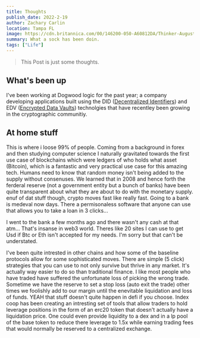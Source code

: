 ```yaml
---
title: Thoughts
publish_date: 2022-2-19
author: Zachary Carlin
location: Tampa FL
image: https://cdn.britannica.com/00/146200-050-A60812DA/Thinker-Auguste-Rodin-Museum-garden-Paris-1904.jpg
summary: What a sock has been doin.
tags: ["Life"] 
---
```

> This Post is just some thoughts.

## What's been up
I've been working at Dogwood logic for the past year; a company developing applications built using the DID ([Decentralized Identifiers](https://w3c.github.io/did-core/#identifier)) and EDV ([Encrypted Data Vaults](https://identity.foundation/edv-use-cases/)) technolgies that have recentley been growing in the cryptographic communitiy.

## At home stuff
This is where i loose 99% of people. Coming from a background in forex and then studying computer science I naturally gravitated towards the first use case of blockchains which were ledgers of who holds what asset (Bitcoin), which is a fantastic and very practical use case for this amazing tech. Humans need to know that random money isn't being added to the supply without consenuses. We learned that in 2008 and hence forth the ferderal reserve (not a government entity but a bunch of banks) have been quite transparent about what they are about to do with the monetary supply. enuf of dat stuff though, crypto moves fast like really fast. Going to a bank is medeval now days. There a permisonaless software that anyone can use that allows you to take a loan in 3 clicks...

I went to the bank a few months ago and there wasn't any cash at that atm... That's insanse in web3 world. Theres like 20 sites I can use to get Usd if Btc or Eth isn't accepted for my needs. I'm sorry but that can't be understated. 

I've been quite intrested in other chains and how some of the baseline protocols allow for some sophisticated moves. There are simple (5 click) strategies that you can use to not only survive but thrive in any market. It's actually way easier to do so than traditional finance. I like most people who have traded have suffered the unfortunate loss of picking the wrong trade. Sometime we have the reserve to set a stop loss (auto exit the trade) other times we foolishly add to our margin until the enevitable liquidation and loss of funds. YEAH that stuff doesn't quite happen in defi if you choose. Index coop has been creating an intresting set of tools that allow traders to hold leverage positions in the form of an erc20 token that doesn't actually have a liquidation price. One could even provide liquidity to a dex and in a lp pool of the base token to reduce there leverage to 1.5x while earning trading fees that would normally be reserved to a centralized exchange. 